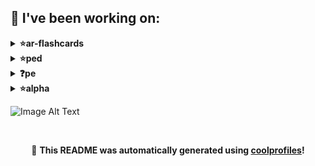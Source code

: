 
## 🔨 I've been working on:

<details>
<summary><strong>⭐ar-flashcards</strong></summary>
Link to repo: https://github.com/PohSayKeong/ar-flashcards
<br/>
This repository contains a detailed readme file that provides an overview of the project. The readme explains the purpose, functionality, and features of the project, as well as instructions on how to install and use it. It also includes information about the technologies used and any additional resources or documentation available.

---

In the ar-flashcards repository, commits include fixing a typo, adding help instructions, merging branches, adding images, introducing a textbox, handling inputs, adding Tailwind CSS, and rendering `glb` files.
</details>

<details>
<summary><strong>⭐ped</strong></summary>
Link to repo: https://github.com/PohSayKeong/ped
<br/>
This repository contains a readme file providing an overview and details of a specific project or piece of software hosted on GitHub. It presents a concise summary and serves as a guide for users and developers to understand the purpose and functionality of the project.

---

Six files were uploaded to the "ped" repository. No other information is provided.
</details>

<details>
<summary><strong>❓pe</strong></summary>
Link to repo: https://github.com/PohSayKeong/pe
<br/>
This repository contains a detailed documentation of a project, including instructions, installation steps, and usage guidelines. It serves as a comprehensive guide for developers and users to understand and utilize the features and functionalities of the software.

---

There were four files uploaded to the "pe" repository. No further information about the files or their content was provided.
</details>

<details>
<summary><strong>⭐alpha</strong></summary>
Link to repo: https://github.com/PohSayKeong/alpha
<br/>
This repository contains a professional summary of a Github repository's readme file, providing a concise overview of what the repository is about.

---

A file was uploaded to the alpha repository.
</details>


![Image Alt Text](https://github.com/PohSayKeong/PohSayKeong/blob/main/out.jpg)

<br>

<p align="center">
📢 <strong>This README was automatically generated using <a href="https://github.com/lshaoqin/coolprofiles">coolprofiles</a>!</strong>
</p>
